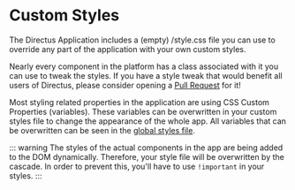 # Custom Styles

The Directus Application includes a (empty) /style.css file you can use to override any part of the application with your own custom styles.

Nearly every component in the platform has a class associated with it you can use to tweak the styles. If you have a style tweak that would benefit all users of Directus, please consider opening a [Pull Request](../contributor/github.md) for it!

Most styling related properties in the application are using CSS Custom Properties (variables). These variables can be overwritten in your custom styles file to change the appearance of the whole app. All variables that can be overwritten can be seen in the [global styles file](https://github.com/directus/app/blob/master/src/assets/global.scss).

::: warning
The styles of the actual components in the app are being added to the DOM dynamically. Therefore, your style file will be overwritten by the cascade. In order to prevent this, you'll have to use `!important` in your styles.
:::